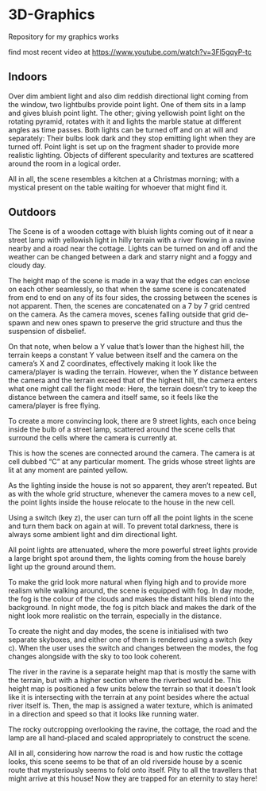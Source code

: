 # 3D-Graphics
Repository for my graphics works

find most recent video at
https://www.youtube.com/watch?v=3Fl5gqyP-tc

## Indoors
Over dim ambient light and also dim reddish directional light coming from the window, two lightbulbs provide point light. One of them sits in a lamp and gives bluish point light. The other; giving yellowish point light on the rotating pyramid, rotates with it and lights the marble statue at different angles as time passes. Both lights can be turned off and on at will and separately: Their bulbs look dark and they stop emitting light when they are turned off. Point light is set up on the fragment shader to provide more realistic lighting. Objects of different specularity and textures are scattered around the room in a logical order.

All in all, the scene resembles a kitchen at a Christmas morning; with a mystical present on the table waiting for whoever that might find it.

## Outdoors
The Scene is of a wooden cottage with bluish lights coming out of it near a street lamp with yellowish light in hilly terrain with a river flowing in a ravine nearby and a road near the cottage. Lights can be turned on and off and the weather can be changed between a dark and starry night and a foggy and cloudy day.

The height map of the scene is made in a way that the edges can enclose on each other seamlessly, so that when the same scene is concatenated from end to end on any of its four sides, the crossing between the scenes is not apparent. Then, the scenes are concatenated on a 7 by 7 grid centred on the camera. As the camera moves, scenes falling outside that grid de-spawn and new ones spawn to preserve the grid structure and thus the suspension of disbelief.

On that note, when below a Y value that’s lower than the highest hill, the terrain keeps a constant Y value between itself and the camera on the camera’s X and Z coordinates, effectively making it look like the camera/player is wading the terrain. However, when the Y distance between the camera and the terrain exceed that of the highest hill, the camera enters what one might call the flight mode: Here, the terrain doesn’t try to keep the distance between the camera and itself same, so it feels like the camera/player is free flying.

To create a more convincing look, there are 9 street lights, each once being inside the bulb of a street lamp, scattered around the scene cells that surround the cells where the camera is currently at.

This is how the scenes are connected around the camera. The camera is at cell dubbed “C” at any particular moment. The grids whose street lights are lit at any moment are painted yellow.

As the lighting inside the house is not so apparent, they aren’t repeated. But as with the whole grid structure, whenever the camera moves to a new cell, the point lights inside the house relocate to the house in the new cell.

Using a switch (key z), the user can turn off all the point lights in the scene and turn them back on again at will. To prevent total darkness, there is always some ambient light and dim directional light.

All point lights are attenuated, where the more powerful street lights provide a large bright spot around them, the lights coming from the house barely light up the ground around them.

To make the grid look more natural when flying high and to provide more realism while walking around, the scene is equipped with fog. In day mode, the fog is the colour of the clouds and makes the distant hills blend into the background. In night mode, the fog is pitch black and makes the dark of the night look more realistic on the terrain, especially in the distance.

To create the night and day modes, the scene is initialised with two separate skyboxes, and either one of them is rendered using a switch (key c). When the user uses the switch and changes between the modes, the fog changes alongside with the sky to too look coherent.

The river in the ravine is a separate height map that is mostly the same with the terrain, but with a higher section where the riverbed would be. This height map is positioned a few units below the terrain so that it doesn’t look like it is intersecting with the terrain at any point besides where the actual river itself is. Then, the map is assigned a water texture, which is animated in a direction and speed so that it looks like running water. 

The rocky outcropping overlooking the ravine, the cottage, the road and the lamp are all hand-placed and scaled appropriately to construct the scene.

All in all, considering how narrow the road is and how rustic the cottage looks, this scene seems to be that of an old riverside house by a scenic route that mysteriously seems to fold onto itself. Pity to all the travellers that might arrive at this house! Now they are trapped for an eternity to stay here!
